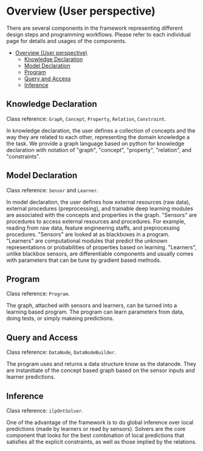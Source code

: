 # Overview (User perspective)

There are several components in the framework representing different design steps and programming workflows.
Please refer to each individual page for details and usages of the components.

- [Overview (User perspective)](#overview-user-perspective)
  - [Knowledge Declaration](#knowledge-declaration)
  - [Model Declaration](#model-declaration)
  - [Program](#program)
  - [Query and Access](#query-and-access)
  - [Inference](#inference)

## Knowledge Declaration

Class reference: `Graph`, `Concept`, `Property`, `Relation`, `Constraint`.

In knowledge declaration, the user defines a collection of concepts and the way they are related to each other, representing the domain knowledge a the task.
We provide a graph language based on python for knowledge declaration with notation of "graph", "concept", "property", "relation", and "constraints".

## Model Declaration

Class reference: `Sensor` and `Learner`.

In model declaration, the user defines how external resources (raw data), external procedures (preprocessing), and trainable deep learning modules are associated with the concepts and properties in the graph.
"Sensors" are procedures to access external resources and procedures. For example, reading from raw data, feature engineering staffs, and preprocessing procedures.
"Sensors" are looked at as blackboxes in a program.
"Learners" are computational modules that predict the unknown representations or probabilities of properties based on learning. "Learners", unlike blackbox sensors, are differentiable components and usually comes with parameters that can be tune by gradient based methods.

## Program

Class reference: `Program`.

The graph, attached with sensors and learners, can be turned into a learning based program. The program can learn parameters from data, doing tests, or simply makeing predictions.

## Query and Access

Class reference: `DataNode`, `DataNodeBuilder`.

The program uses and returns a data structure know as the datanode. They are instanitiate of the concept based graph based on the sensor inputs and learner predictions.

## Inference

Class reference: `ilpOntSolver`.

One of the advantage of the framework is to do global inference over local predictions (made by learners or read by sensors). Solvers are the core component that looks for the best combination of local predictions that satisfies all the explicit constraints, as well as those implied by the relations.
